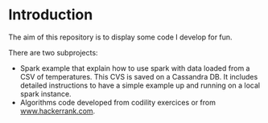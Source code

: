 # Introduction
The aim of this repository is to display some code I develop for fun.

There are two subprojects:

* Spark example that explain how to use spark with data loaded from a CSV of temperatures. This CVS is saved on a Cassandra DB. It includes detailed instructions to have a simple example up and running on a local spark instance.
* Algorithms code developed from codility exercices or from www.hackerrank.com.

